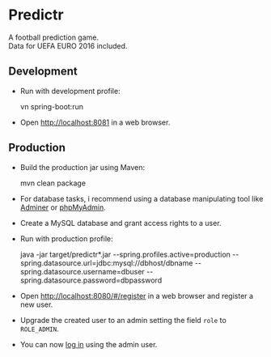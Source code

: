 # Predictr

A football prediction game.  
Data for UEFA EURO 2016 included.

## Development

* Run with development profile:

    vn spring-boot:run

* Open [http://localhost:8081](http://localhost:8081) in a web browser.

## Production

* Build the production jar using Maven:

    mvn clean package

* For database tasks, i recommend using a database manipulating tool like [Adminer](https://www.adminer.org) or [phpMyAdmin](https://www.phpmyadmin.net).

* Create a MySQL database and grant access rights to a user.

* Run with production profile:

    java -jar target/predictr*.jar --spring.profiles.active=production --spring.datasource.url=jdbc:mysql://dbhost/dbname --spring.datasource.username=dbuser --spring.datasource.password=dbpassword

* Open [http://localhost:8080/#/register](http://localhost:8080/#/register) in a web browser and register a new user.

* Upgrade the created user to an admin setting the field `role` to `ROLE_ADMIN`.

* You can now [log in](http://localhost:8080/#/login) using the admin user.
